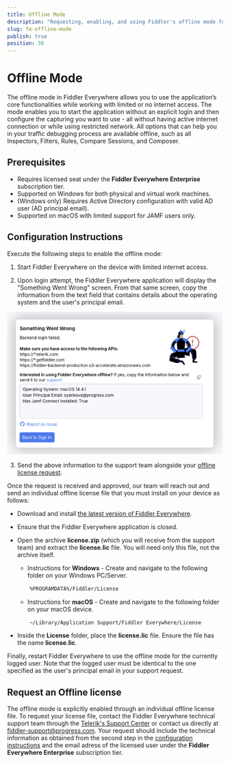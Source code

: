 ```yaml
---
title: Offline Mode
description: "Requesting, enabling, and using Fiddler's offline mode for environments with restricted internet access."
slug: fe-offline-mode
publish: true
position: 50
---
```


# Offline Mode

The offline mode in Fiddler Everywhere allows you to use the application’s core functionalities while working with limited or no internet access. The mode enables you to start the application without an explicit login and then configure the capturing you want to use - all without having active internet connection or while using restricted network. All options that can help you in your traffic debugging process are available offline, such as all Inspectors, Filters, Rules, Compare Sessions, and Composer.

## Prerequisites

- Requires licensed seat under the **Fiddler Everywhere Enterprise** subscription tier.
- Supported on Windows for both physical and virtual work machines.
- (Windows only) Requires Active Directory configuration with valid AD user (AD principal email).
- Supported on macOS with limited support for JAMF users only.

## Configuration Instructions

Execute the following steps to enable the offline mode:

1. Start Fiddler Everywhere on the device with limited internet access.

2. Upon login attempt, the Fiddler Everywhere application will display the "Something Went Wrong" screen. From that same screen, copy the information from the text field that contains details about the operating system and the user's principal email.

!["Something Went Wrong" screen on device with limited internet access](../images/offline/offline-mode-something-went-wrong-screen.png)

3. Send the above information to the support team alongside your [offline license request](#request-an-offline-license).

Once the request is received and approved, our team will reach out and send an individual offline license file that you must install on your device as follows:

- Download and install [the latest version of Fiddler Everywhere](https://www.telerik.com/download/fiddler-everywhere).

- Ensure that the Fiddler Everywhere application is closed.

- Open the archive **license.zip** (which you will receive from the support team) and extract the **license.lic** file. You will need only this file, not the archive itself.

    * Instructions for **Windows** - Create and navigate to the following folder on your Windows PC/Server.

    ```sh
        %PROGRAMDATA%/Fiddler/License
    ```

    * Instructions for **macOS** - Create and navigate to the following folder on your macOS device.

    ```sh
        ~/Library/Application Support/Fiddler Everywhere/License
    ```

- Inside the **License** folder, place the **license.lic** file. Ensure the file has the name **license.lic**.

Finally, restart Fiddler Everywhere to use the offline mode for the currently logged user. Note that the logged user must be identical to the one specified as the user's principal email in your support request.

## Request an Offline license

The offline mode is explicitly enabled through an individual offline license file. To request your license file, contact the Fiddler Everywhere technical support team through the [Telerik's Support Center](https://www.telerik.com/account/support-center
) or contact us directly at [fiddler-support@progress.com](fiddler-support@progress.com). Your request should include the technical information as obtained from the second step in the [configuration instructions](#configuration-instructions) and the email adress of the licensed user under the **Fiddler Everywhere Enterprise** subscription tier.
